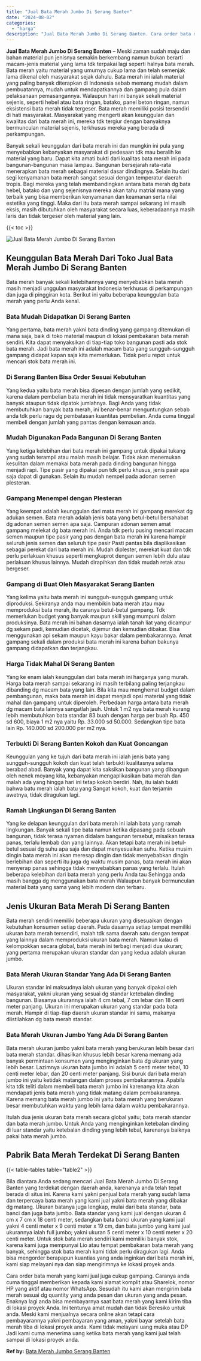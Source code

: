 ```yaml
---
title: "Jual Bata Merah Jumbo Di Serang Banten"
date: "2024-08-02"
categories: 
  - "harga"
description: "Jual Bata Merah Jumbo Di Serang Banten. Cara order bata merah yang kami jual juga cukup gampang. Caranya anda cuma tinggal memberikan kepada kami alamat komp..."
---
```


**Jual Bata Merah Jumbo Di Serang Banten** – Meski zaman sudah maju dan bahan material pun jenisnya semakin berkembang namun bukan berarti macam-jenis material yang lama tdk terpakai lagi seperti halnya bata merah. Bata merah yaitu material yang umurnya cukup lama dan telah semenjak lama dikenal oleh masyarakat sejak dahulu. Bata merah ini ialah material yang paling banyak diterapkan di Indonesia sebab memang mudah dalam pembuatannya, mudah untuk mendapatkannya dan gampang pula dalam pelaksanaan pemasangannya. Walaupun hari ini banyak sekali material sejenis, seperti hebel atau bata ringan, batako, panel beton ringan, namun eksistensi bata merah tidak tergeser. Bata merah memiliki posisi tersendiri di hati masyarakat. Masyarakat yang mengerti akan keunggulan dan kwalitas dari bata merah ini, mereka tdk tergiur dengan banyaknya bermunculan material sejenis, terkhusus mereka yang berada di perkampungan.

Banyak sekali keunggulan dari bata merah ini dan mungkin ini pula yang menyebabkan kebanyakan masyarakat di pedesaan tdk mau beralih ke material yang baru. Dapat kita amati bukti dari kualitas bata merah ini pada bangunan-bangunan masa lampau. Bangunan bersejarah rata-rata menerapkan bata merah sebagai material dasar dindingnya. Selain itu dari segi kenyamanan bata merah sangat sesuai dengan temperatur daerah tropis. Bagi mereka yang telah membandingkan antara bata merah dg bata hebel, batako dan yang sejenisnya mereka akan tahu matrial mana yang terbaik yang bisa memberikan kenyamanan dan keamanan serta nilai estetika yang tinggi. Maka dari itu bata merah sampai sekarang ini masih eksis, masih dibutuhkan oleh masyarakat secara luas, keberadaannya masih laris dan tidak tergeser oleh material yang lain.

{{< toc >}}

![Jual Bata Merah Jumbo Di Serang Banten](/images/jual-bata-merah-37.png)

## Keunggulan Bata Merah Dari Toko Jual Bata Merah Jumbo Di Serang Banten

Bata merah banyak sekali kelebihannya yang menyebabkan bata merah masih menjadi unggulan masyarakat Indonesia terkhusus di perkampungan dan juga di pinggiran kota. Berikut ini yaitu beberapa keunggulan bata merah yang perlu Anda kenal.

### Bata Mudah Didapatkan Di Serang Banten

Yang pertama, bata merah yakni bata dinding yang gampang ditemukan di mana saja, baik di toko material maupun di lokasi pembakaran bata merah sendiri. Kita dapat menyaksikan di tiap-tiap toko bangunan pasti ada stok bata merah. Jadi bata merah ini adalah macam bata yang sungguh-sungguh gampang didapat kapan saja kita memerlukan. Tidak perlu repot untuk mencari stok bata merah ini.

### Di Serang Banten Bisa Order Sesuai Kebutuhan

Yang kedua yaitu bata merah bisa dipesan dengan jumlah yang sedikit, karena dalam pembelian bata merah ini tidak mensyaratkan kuantitas yang banyak ataupun tidak dipatok jumlahnya. Bagi Anda yang tidak membutuhkan banyak bata merah, ini benar-benar menguntungkan sebab anda tdk perlu ragu dg pembatasan kuantitas pembelian. Anda cuma tinggal membeli dengan jumlah yang pantas dengan kemauan anda.

### Mudah Digunakan Pada Bangunan Di Serang Banten

Yang ketiga kelebihan dari bata merah ini gampang untuk dipakai tukang yang sudah terampil atau malah masih belajar. Tidak akan menemukan kesulitan dalam memakai bata merah pada dinding bangunan hingga menjadi rapi. Tipe pasir yang dipakai pun tdk perlu khusus, jenis pasir apa saja dapat di gunakan. Selain itu mudah nempel pada adonan semen plesteran.

### Gampang Menempel dengan Plesteran

Yang keempat adalah keunggulan dari mata merah ini gampang merekat dg adukan semen. Bata merah adalah jenis bata yang betul-betul bersahabat dg adonan semen semen apa saja. Campuran adonan semen amat gampang melekat dg bata merah ini. Anda tdk perlu pusing mencari macam semen maupun tipe pasir yang pas dengan bata merah ini karena hampir seluruh jenis semen dan seluruh tipe pasir Pasti pantas bila diaplikasikan sebagai perekat dari bata merah ini. Mudah diplester, merekat kuat dan tdk perlu perlakuan khusus seperti mengkaprot dengan semen lebih dulu atau perlakuan khusus lainnya. Mudah dirapihkan dan tidak mudah retak atau bergeser.

### Gampang di Buat Oleh Masyarakat Serang Banten

Yang kelima yaitu bata merah ini sungguh-sungguh gampang untuk diproduksi. Sekiranya anda mau membikin bata merah atau mau memproduksi bata merah, itu caranya betul-betul gampang. Tdk memerlukan budget yang banyak maupun skill yang mumpuni dalam produksinya. Bata merah ini bahan dasarnya ialah tanah liat yang dicampur dg sekam padi, kemudian dicetak, dijemur dan kemudian dibakar. Bisa menggunakan api sekam maupun kayu bakar dalam pembakarannya. Amat gampang sekali dalam produksi bata merah ini karena bahan bakunya gampang didapatkan dan terjangkau.

### Harga Tidak Mahal Di Serang Banten

Yang ke enam ialah keunggulan dari bata merah ini harganya yang murah. Harga bata merah sampai sekarang ini masih terbilang paling terjangkau dibanding dg macam bata yang lain. Bila kita mau menghemat budget dalam pembangunan, maka bata merah ini dapat menjadi opsi material yang tidak mahal dan gampang untuk diperoleh. Perbedaan harga antara bata merah dg macam bata lainnya sangatlah jauh. Untuk 1 m2 nya bata merah kurang lebih membutuhkan bata standar 83 buah dengan harga per buah Rp. 450 sd 600, biaya 1 m2 nya yaitu Rp. 33.000 sd 50.000. Sedangkan tipe bata lain Rp. 140.000 sd 200.000 per m2 nya.

### Terbukti Di Serang Banten Kokoh dan Kuat Goncangan

Keunggulan yang ke tujuh dari bata merah ini ialah jenis bata yang sungguh-sungguh kokoh dan kuat telah terbukti kualitasnya selama berabad abad. Banyak yang dapat kita saksikan bangunan yang dibangun oleh nenek moyang kita, kebanyakan mengaplikasikan bata merah dan malah ada yang hingga hari ini tetap kokoh berdiri. Nah, itu ialah bukti bahwa batu merah ialah batu yang Sangat kokoh, kuat dan terjamin awetnya, tidak diragukan lagi.

### Ramah Lingkungan Di Serang Banten

Yang ke delapan keunggulan dari bata merah ini ialah bata yang ramah lingkungan. Banyak sekali tipe bata namun ketika dipasang pada sebuah bangunan, tidak terasa nyaman didalam bangunan tersebut, misalkan terasa panas, terlalu lembab dan yang lainnya. Akan tetapi bata merah ini betul-betul sesuai dg suhu apa saja dan dapat menyesuaikan suhu. Ketika musim dingin bata merah ini akan meresap dingin dan tidak menyebabkan dingin berlebihan dan seperti itu juga dg waktu musim panas, bata merah ini akan menyerap panas sehingga tidak menyebabkan panas yang terlalu. Itulah beberapa kelebihan dari bata merah yang perlu Anda tau Sehingga anda masih bangga dg menggunakan bata merah Walaupun banyak bermunculan material bata yang sama yang lebih modern dan terbaru.

## Jenis Ukuran Bata Merah Di Serang Banten

Bata merah sendiri memiliki beberapa ukuran yang disesuaikan dengan kebutuhan konsumen setiap daerah. Pada dasarnya setiap tempat memiliki ukuran bata merah tersendiri, malah tdk sama daerah satu dengan tempat yang lainnya dalam memproduksi ukuran bata merah. Namun kalau di kelompokkan secara global, bata merah ini terbagi menjadi dua ukuran; yang pertama merupakan ukuran standar dan yang kedua adalah ukuran jumbo.

### Bata Merah Ukuran Standar Yang Ada Di Serang Banten

Ukuran standar ini maksudnya ialah ukuran yang banyak dipakai oleh masyarakat, yakni ukuran yang sesuai dg standar ketebalan dinding bangunan. Biasanya ukurannya ialah 4 cm tebal, 7 cm lebar dan 18 centi meter panjang. Ukuran ini merupakan ukuran yang standar pada bata merah. Hampir di tiap-tiap daerah ukuran standar ini sama, makanya diistilahkan dg bata merah standar.

### Bata Merah Ukuran Jumbo Yang Ada Di Serang Banten

Bata merah ukuran jumbo yakni bata merah yang berukuran lebih besar dari bata merah standar. dihasilkan khusus lebih besar karena memang ada banyak permintaan konsumen yang menginginkan bata dg ukuran yang lebih besar. Lazimnya ukuran bata jumbo ini adalah 5 centi meter tebal, 10 centi meter lebar, dan 20 centi meter panjang. Sisi buruk dari bata merah jumbo ini yaitu ketidak matangan dalam proses pembakarannya. Apabila kita tdk teliti dalam membeli bata merah jumbo ini karenanya kita akan mendapati jenis bata merah yang tidak matang dalam pembakarannya. Karena memang bata merah jumbo ini yaitu bata merah yang berukuran besar membutuhkan waktu yang lebih lama dalam waktu pembakarannya.

Itulah dua jenis ukuran bata merah secara global yaitu; bata merah standar dan bata merah jumbo. Untuk Anda yang menginginkan ketebalan dinding di luar standar yaitu ketebalan dinding yang lebih tebal, karenanya baiknya pakai bata merah jumbo.

## Pabrik Bata Merah Terdekat Di Serang Banten

{{< table-tables table="table2" >}}

Bila diantara Anda sedang mencari Jual Bata Merah Jumbo Di Serang Banten yang terdekat dengan daerah anda, karenanya anda telah tepat berada di situs ini. Karena kami yakni penjual bata merah yang sudah lama dan terpercaya bata merah yang kami jual yakni bata merah yang dibakar dg matang. Ukuran batanya juga lengkap, mulai dari bata standar, bata banci dan juga bata jumbo. Bata standar yang kami jual dengan ukuran 4 cm x 7 cm x 18 centi meter, sedangkan bata banci ukuran yang kami jual yakni 4 centi meter x 9 centi meter x 19 cm, dan bata jumbo yang kami jual ukurannya ialah full jumbo; yakni ukuran 5 centi meter x 10 centi meter x 20 centi meter. Untuk stok bata merah sendiri kami memiliki banyak stok, karena kami juga mempunyai Lio atau tempat pembakaran bata merah yang banyak, sehingga stok bata merah kami tidak perlu diragukan lagi. Anda bisa mengorder berapapun kuantias yang anda inginkan dari bata merah ini, kami siap melayani nya dan siap mengirimnya ke lokasi proyek anda.

Cara order bata merah yang kami jual juga cukup gampang. Caranya anda cuma tinggal memberikan kepada kami alamat komplit atau Sharelok, nomor HP yang aktif atau nomor WhatsApp. Sesudah itu kami akan mengirim bata merah sesuai dg quantity yang anda pesan dan ukuran yang anda pesan. Enaknya lagi anda bisa membayarnya saat bata merah yang kami kirim tiba di lokasi proyek Anda. Ini tentunya amat mudah dan tidak Beresiko untuk anda. Meski kami menjualnya secara online akan tetapi cara pembayarannya yakni pembayaran yang aman, yakni bayar setelah bata merah tiba di lokasi proyek anda. Kami tidak melayani uang muka atau DP Jadi kami cuma menerima uang ketika bata merah yang kami jual telah sampai di lokasi proyek anda.

**Ref by:** [Bata Merah Jumbo Serang Banten](https://id.wikipedia.org/wiki/Bata)
